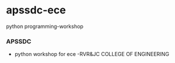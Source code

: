 # apssdc-ece
python programming-workshop


### APSSDC
   - python workshop for ece
    -RVR&JC COLLEGE OF ENGINEERING
